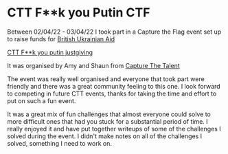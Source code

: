 # CTT F**k you Putin CTF

Between 02/04/22 - 03/04/22 I took part in a Capture the Flag event set up to raise funds for [British Ukrainian Aid](https://british-ukrainianaid.org/)

[CTT F**k you putin justgiving](https://justgiving.com/fundraising/capturethetalent)

It was organised by Amy and Shaun from [Capture The Talent](https://capturethetalent.co.uk/) 

The event was really well organised and everyone that took part were friendly and there was a great community feeling to this one.  I look forward to competing in future CTT events, thanks for taking the time and effort to put on such a fun event. 

It was a great mix of fun challenges that almost everyone could solve to more difficult ones that had you stuck for a substantial period of time.  I really enjoyed it and have put together writeups of some of the challenges I solved during the event. I didn't make notes on all of the challenges I solved, something I need to work on. 

